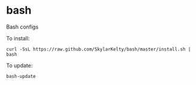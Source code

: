 bash
====

Bash configs

To install:
```
curl -SsL https://raw.github.com/SkylarKelty/bash/master/install.sh | bash
```

To update:
```
bash-update
```
